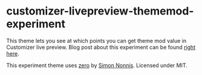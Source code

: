 customizer-livepreview-thememod-experiment
====
This theme lets you see at which points you can get theme mod value in Customizer live preview. Blog post about this experiment can be found [right here](http://befive.info/blog/2016/03/17/getting-get_theme_mod-working-wordpress-customizer-live-preview/).

This experiment theme uses [zero](https://github.com/SimoNonnis/ZeroWpTheme) by [Simon Nonnis](https://github.com/SimoNonnis). Licensed under MIT.